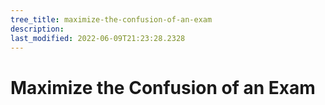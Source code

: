 ```yaml
---
tree_title: maximize-the-confusion-of-an-exam
description: 
last_modified: 2022-06-09T21:23:28.2328
---
```


# Maximize the Confusion of an Exam
